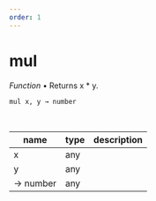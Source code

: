 ```yaml
---
order: 1
---
```

# mul

_Function_ &bull; Returns x * y.

<pre><code>mul x, y &rarr; number</code></pre>
<br>

| name | type | description |
|------|------|-------------|
|x|any||
|y|any||
|&rarr; number|any||



